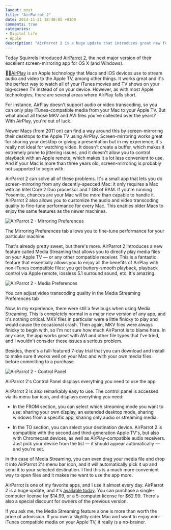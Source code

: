 ```yaml
---
layout: post
title: "AirParrot 2"
date: 2014-11-21 18:48:05 +0100
comments: true
categories: 
- Digital Life
- Apple
description: "AirParrot 2 is a huge update that introduces great new features like Media Streaming."
---
```


Today Squirrels introduced [AirParrot 2](http://www.airsquirrels.com/airparrot/), the next major version of their excellent screen-mirroring app for OS X (and Windows).

[AirPlay](http://en.wikipedia.org/wiki/AirPlay) is an Apple technology that Macs and iOS devices use to stream audio and video to the Apple TV, among other things. It works great and it's the perfect way to watch all of your iTunes movies and TV shows on your big-screen TV instead of on your device. However, as with most Apple technologies, there are several areas where AirPlay falls short.

For instance, AirPlay doesn't support audio or video transcoding, so you can only play iTunes-compatible media from your Mac to your Apple TV. But what about all those MKV and AVI files you've collected over the years? With AirPlay, you're out of luck.

Newer Macs (from 2011 on) can find a way around this by screen-mirroring their desktops to the Apple TV using AirPlay. Screen-mirroring works great for sharing your desktop or giving a presentation but in my experience, it's really not ideal for watching video. It doesn't create a buffer, which makes it extremely prone to jittering issues, and it doesn't allow you to control playback with an Apple remote, which makes it a lot less convenient to use. And if your Mac is more than three years old, screen-mirroring is probably not supported to begin with.

AirParrot 2 can solve all of these problems. It's a small app that lets you do screen-mirroring from any decently-specced Mac: it only requires a Mac with an Intel Core 2 Duo processor and 1 GB of RAM. If you're running Yosemite, chances are your Mac will be more than capable to handle it. AirParrot 2 also allows you to customize the audio and video transcoding quality to fine-tune performance for every Mac. This enables older Macs to enjoy the same features as the newer machines.

<p><img class="borderless" src="https://farm8.staticflickr.com/7468/15226133183_b3ccd2bf50_o.png" title="AirParrot 2 - Mirroring Preferences"/><p>
<p class="photo-credit">The Mirroring Preferences tab allows you to fine-tune performance for your particular machine</p>

That's already pretty sweet, but there's more. AirParrot 2 introduces a new feature called Media Streaming that allows you to directly play media files on your Apple TV — or any other compatible receiver. This is a fantastic feature that essentially allows you to enjoy all the benefits of AirPlay with non-iTunes compatible files: you get buttery-smooth playback, playback control via Apple remote, lossless 5.1 surround sound, etc. It's amazing.

<p><img class="borderless" src="https://farm8.staticflickr.com/7519/15845155652_a40997cc1b_o.png" title="AirParrot 2 - Media Preferences"/><p>

<p class="photo-credit">You can adjust video transcoding quality in the Media Streaming Preferences tab</p>

Now, in my experience, there were still a few bugs when using Media Streaming. This is completely normal in a major new version of any app, and it's nothing critical. MKV files in particular were a little finicky to play and would cause the occasional crash. Then again, MKV files were always finicky to begin with, so I'm not sure how much AirParrot is to blame here. In any case, the app works great with AVI and other file types that I've tried, and I wouldn't consider these issues a serious problem.

Besides, there's a full-featured 7-day trial that you can download and install to make sure it works well on your Mac and with your own media files before committing to a purchase.

<p><img src="https://farm8.staticflickr.com/7496/15845155622_9abfaffb43_o.png" title="AirParrot 2 - Control Panel"/><p>

<p class="photo-credit">AirParrot 2's Control Panel displays everything you need to use the app</p>

AirParrot 2 is also remarkably easy to use. The control panel is accessed via its menu bar icon, and displays everything you need:

* In the FROM section, you can select which streaming mode you want to use: sharing your own display, an extended desktop mode, sharing windows from a specific app, sharing only audio or streaming media.

* In the TO section, you can select your destination device. AirParrot 2 is compatible with the second and third-generation Apple TV's, but also with Chromecast devices, as well as AirPlay-compatible audio receivers. Just pick your device from the list — it should appear automatically — and you're set. 

In the case of Media Streaming, you can even drag your media file and drop it into AirParrot 2's menu bar icon, and it will automatically pick it up and send it to your selected destination. I find this is a much more convenient way to open files and it makes me want to use the app more.

AirParrot is one of my favorite apps, and I use it almost every day. AirParrot 2 is a huge update, and it's [available today](http://www.airsquirrels.com/airparrot/pricing/). You can purchase a single-computer license for $14.99, or a 5-computer license for $62.99. There's also a special discount for owners of the previous version.

If you ask me, the Media Streaming feature alone is more than worth the price of admission. If you own a slightly older Mac and want to enjoy non-iTunes compatible media on your Apple TV, it really is a no-brainer.